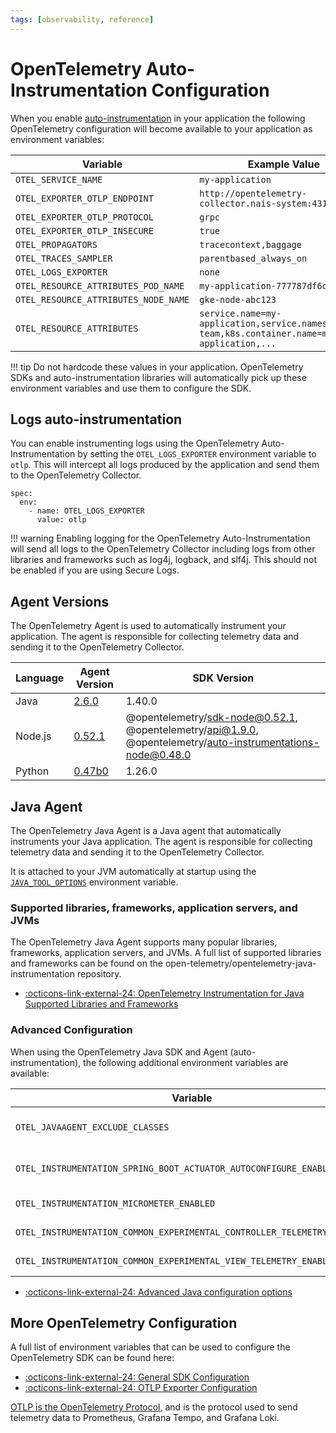 ```yaml
---
tags: [observability, reference]
---
```


# OpenTelemetry Auto-Instrumentation Configuration

When you enable [auto-instrumentation](../how-to/auto-instrumentation.md) in your application the following OpenTelemetry configuration will become available to your application as environment variables:

| Variable                             | Example Value                                                                                 |
| ------------------------------------ | --------------------------------------------------------------------------------------------- |
| `OTEL_SERVICE_NAME`                  | `my-application`                                                                              |
| `OTEL_EXPORTER_OTLP_ENDPOINT`        | `http://opentelemetry-collector.nais-system:4317`                                             |
| `OTEL_EXPORTER_OTLP_PROTOCOL`        | `grpc`                                                                                        |
| `OTEL_EXPORTER_OTLP_INSECURE`        | `true`                                                                                        |
| `OTEL_PROPAGATORS`                   | `tracecontext,baggage`                                                                        |
| `OTEL_TRACES_SAMPLER`                | `parentbased_always_on`                                                                       |
| `OTEL_LOGS_EXPORTER`                 | `none`                                                                                        |
| `OTEL_RESOURCE_ATTRIBUTES_POD_NAME`  | `my-application-777787df6d-pw9mq`                                                             |
| `OTEL_RESOURCE_ATTRIBUTES_NODE_NAME` | `gke-node-abc123`                                                                             |
| `OTEL_RESOURCE_ATTRIBUTES`           | `service.name=my-application,service.namespace=my-team,k8s.container.name=my-application,...` |

!!! tip
    Do not hardcode these values in your application. OpenTelemetry SDKs and auto-instrumentation libraries will automatically pick up these environment variables and use them to configure the SDK.

## Logs auto-instrumentation

You can enable instrumenting logs using the OpenTelemetry Auto-Instrumentation by setting the `OTEL_LOGS_EXPORTER` environment variable to `otlp`. This will intercept all logs produced by the application and send them to the OpenTelemetry Collector.

```shell
spec:
  env:
    - name: OTEL_LOGS_EXPORTER
      value: otlp
```

!!! warning
    Enabling logging for the OpenTelemetry Auto-Instrumentation will send all logs to the OpenTelemetry Collector including logs from other libraries and frameworks such as log4j, logback, and slf4j. This should not be enabled if you are using Secure Logs.

## Agent Versions

The OpenTelemetry Agent is used to automatically instrument your application. The agent is responsible for collecting telemetry data and sending it to the OpenTelemetry Collector.

| Language | Agent Version          | SDK Version                                                                                                |
| -------- | ---------------------- | ---------------------------------------------------------------------------------------------------------- |
| Java     | [2.6.0][java-agent]    | 1.40.0                                                                                                     |
| Node.js  | [0.52.1][nodejs-agent] | @opentelemetry/sdk-node@0.52.1, @opentelemetry/api@1.9.0, @opentelemetry/auto-instrumentations-node@0.48.0 |
| Python   | [0.47b0][python-agent] | 1.26.0                                                                                                     |

[java-agent]: https://github.com/open-telemetry/opentelemetry-java-instrumentation/releases/tag/v2.6.0
[nodejs-agent]: https://github.com/open-telemetry/opentelemetry-js/releases/tag/experimental%2Fv0.52.1
[python-agent]: https://github.com/open-telemetry/opentelemetry-python/releases/tag/v1.26.0

## Java Agent

The OpenTelemetry Java Agent is a Java agent that automatically instruments your Java application. The agent is responsible for collecting telemetry data and sending it to the OpenTelemetry Collector.

It is attached to your JVM automatically at startup using the [`JAVA_TOOL_OPTIONS`](https://docs.oracle.com/javase/8/docs/technotes/guides/troubleshoot/envvars002.html) environment variable.

### Supported libraries, frameworks, application servers, and JVMs

The OpenTelemetry Java Agent supports many popular libraries, frameworks, application servers, and JVMs. A full list of supported libraries and frameworks can be found on the open-telemetry/opentelemetry-java-instrumentation repository.

* [:octicons-link-external-24: OpenTelemetry Instrumentation for Java Supported Libraries and Frameworks](https://github.com/open-telemetry/opentelemetry-java-instrumentation/blob/main/docs/supported-libraries.md)

### Advanced Configuration

When using the OpenTelemetry Java SDK and Agent (auto-instrumentation), the following additional environment variables are available:

| Variable                                                                | Description                                                                                       | Example Value                      |
| ----------------------------------------------------------------------- | ------------------------------------------------------------------------------------------------- | ---------------------------------- |
| `OTEL_JAVAAGENT_EXCLUDE_CLASSES`                                        | Suppresses all instrumentation for specific classes, format is "my.package.MyClass,my.package2.*" | `my.package.MyClass,my.package2.*` |
| `OTEL_INSTRUMENTATION_SPRING_BOOT_ACTUATOR_AUTOCONFIGURE_ENABLED`       | Enables or disables the Spring Boot Actuator auto-configuration instrumentation                   | `false`                            |
| `OTEL_INSTRUMENTATION_MICROMETER_ENABLED`                               | Enables or disables the Micrometer instrumentation                                                | `false`                            |
| `OTEL_INSTRUMENTATION_COMMON_EXPERIMENTAL_CONTROLLER_TELEMETRY_ENABLED` | Enables or disables controller span instrumentation                                               | `false`                            |
| `OTEL_INSTRUMENTATION_COMMON_EXPERIMENTAL_VIEW_TELEMETRY_ENABLED`       | Enables or disables view span instrumentation                                                     | `false`                            |

* [:octicons-link-external-24: Advanced Java configuration options](https://github.com/open-telemetry/opentelemetry-java-instrumentation/blob/main/docs/advanced-configuration-options.md)

## More OpenTelemetry Configuration

A full list of environment variables that can be used to configure the OpenTelemetry SDK can be found here:

* [:octicons-link-external-24: General SDK Configuration](https://opentelemetry.io/docs/specs/otel/configuration/sdk-environment-variables/#general-sdk-configuration)
* [:octicons-link-external-24: OTLP Exporter Configuration](https://opentelemetry.io/docs/languages/sdk-configuration/otlp-exporter/)

[OTLP is the OpenTelemetry Protocol](https://opentelemetry.io/docs/specs/otel/protocol/exporter/), and is the protocol used to send telemetry data to Prometheus, Grafana Tempo, and Grafana Loki.
